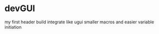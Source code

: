# devGUI
 my first header build
 integrate like ugui
 smaller macros and easier variable initiation
